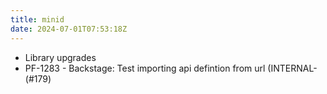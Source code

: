```yaml
---
title: minid
date: 2024-07-01T07:53:18Z
---
```

- Library upgrades
- PF-1283 - Backstage: Test importing api defintion from url (INTERNAL- (#179)

